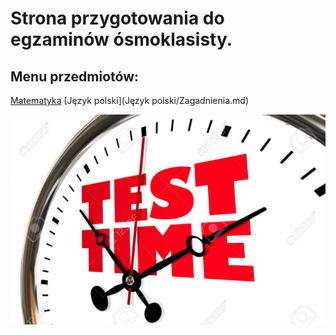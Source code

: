 # Strona przygotowania do egzaminów ósmoklasisty.

## Menu przedmiotów:

[Matematyka](Matematyka/Zagadnienia.md)
[Język polski](Język polski/Zagadnienia.md)

<img src="TEST.jpg" width="1500">
